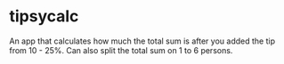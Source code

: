 # tipsycalc
An app that calculates how much the total sum is after you added the tip from 10 - 25%. Can also split the total sum on 1 to 6 persons.
